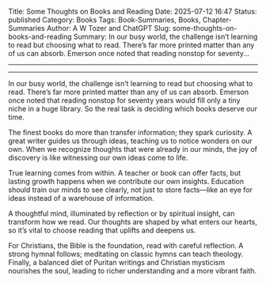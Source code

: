 Title: Some Thoughts on Books and Reading
Date: 2025-07-12 16:47
Status: published
Category: Books
Tags: Book-Summaries, Books, Chapter-Summaries
Author: A W Tozer and ChatGPT
Slug: some-thoughts-on-books-and-reading
Summary: In our busy world, the challenge isn’t learning to read but choosing what to read. There’s far more printed matter than any of us can absorb. Emerson once noted that reading nonstop for seventy...

---

---

In our busy world, the challenge isn’t learning to read but choosing what to read. There’s far more printed matter than any of us can absorb. Emerson once noted that reading nonstop for seventy years would fill only a tiny niche in a huge library. So the real task is deciding which books deserve our time.

The finest books do more than transfer information; they spark curiosity. A great writer guides us through ideas, teaching us to notice wonders on our own. When we recognize thoughts that were already in our minds, the joy of discovery is like witnessing our own ideas come to life.

True learning comes from within. A teacher or book can offer facts, but lasting growth happens when we contribute our own insights. Education should train our minds to see clearly, not just to store facts—like an eye for ideas instead of a warehouse of information.

A thoughtful mind, illuminated by reflection or by spiritual insight, can transform how we read. Our thoughts are shaped by what enters our hearts, so it’s vital to choose reading that uplifts and deepens us.

For Christians, the Bible is the foundation, read with careful reflection. A strong hymnal follows; meditating on classic hymns can teach theology. Finally, a balanced diet of Puritan writings and Christian mysticism nourishes the soul, leading to richer understanding and a more vibrant faith.


